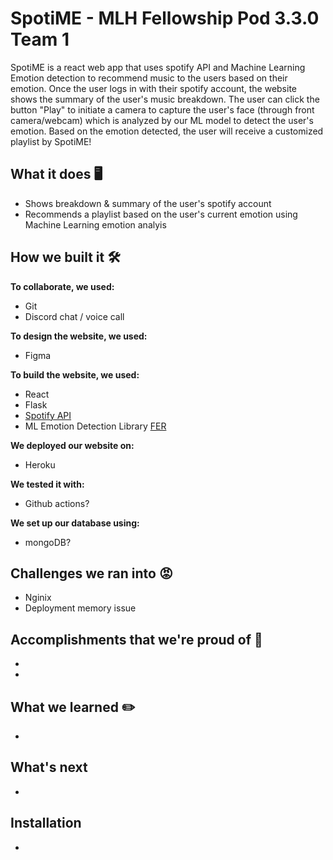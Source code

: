 # SpotiME - MLH Fellowship Pod 3.3.0 Team 1
SpotiME is a react web app that uses spotify API and Machine Learning Emotion detection to recommend music to the users based on their emotion.
Once the user logs in with their spotify account, the website shows the summary of the user's music breakdown. 
The user can click the button "Play" to initiate a camera to capture the user's face (through front camera/webcam) which is analyzed by our ML model to detect the user's emotion. Based on the emotion detected, the user will receive a customized playlist by SpotiME!

## What it does 🖥
- Shows breakdown & summary of the user's spotify account
- Recommends a playlist based on the user's current emotion using Machine Learning emotion analyis

## How we built it 🛠
__To collaborate, we used:__
 - Git 
 - Discord chat / voice call

__To design the website, we used:__
 - Figma

__To build the website, we used:__
 - React 
 - Flask
 - [Spotify API](https://developer.spotify.com/documentation/web-api/)
 - ML Emotion Detection Library [FER](https://pypi.org/project/fer/)

__We deployed our website on:__
   - Heroku

__We tested it with:__
   - Github actions?

__We set up our database using:__
   - mongoDB?

## Challenges we ran into 😡
- Nginix
- Deployment memory issue

## Accomplishments that we're proud of 🌟
- 
- 

## What we learned ✏️
- 

## What's next
-

## Installation
- 
